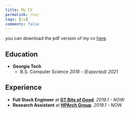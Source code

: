 ```yaml
---
title: My CV
permalink: /cv/
tags: [cv]
comments: false
---
```

you can download the pdf version of my cv [here](https://github.com/BennyWnj/Job-related/blob/master/Bingyao%20Wang%20Resume.pdf).

## Education
* **Georgia Tech**
   * B.S. Computer Science *2018 - (Expected) 2021* 
     
## Experience
* **Full Stack Engineer** at [**GT Bits of Good**](https://bitsofgood.org/).
    *2019.1 - NOW*
* **Research Assistant** at [**HPArch Group**](http://comparch.gatech.edu/hparch/index.html).
    *2019.1 - NOW*
    
    
